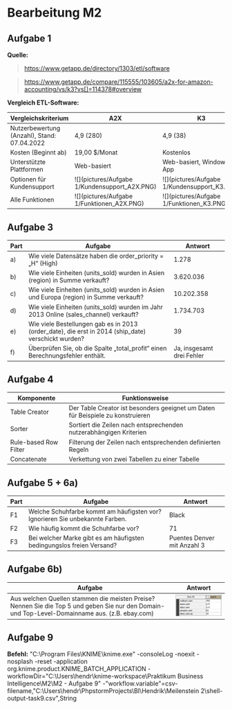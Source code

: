 # Bearbeitung M2

## Aufgabe 1

__Quelle:__

> https://www.getapp.de/directory/1303/etl/software

> https://www.getapp.de/compare/115555/103605/a2x-for-amazon-accounting/vs/k3?vs[]=114378#overview
 
__Vergleich ETL-Software:__

| Vergleichskriterium                         | A2X                                           | K3                                           | SyncSpider                                           | 
|---------------------------------------------|-----------------------------------------------|----------------------------------------------|------------------------------------------------------|
| Nutzerbewertung (Anzahl), Stand: 07.04.2022 | 4,9 (280)                                     | 4,9 (38)                                     | 4,8 (110)                                            |
| Kosten (Beginnt ab)                         | 19,00 $/Monat                                 | Kostenlos                                    | 29,00 $/Monat                                        |
| Unterstützte Plattformen                    | Web-basiert                                   | Web-basiert, Windows App                     | Web-basiert, Windows App                             |
| Optionen für Kundensupport                  | ![](pictures/Aufgabe 1/Kundensupport_A2X.PNG) | ![](pictures/Aufgabe 1/Kundensupport_K3.PNG) | ![](pictures/Aufgabe 1/Kundensupport_SyncSpider.PNG) |
| Alle Funktionen                             | ![](pictures/Aufgabe 1/Funktionen_A2X.PNG)    | ![](pictures/Aufgabe 1/Funktionen_K3.PNG)    | ![](pictures/Aufgabe 1/Funktionen_SyncSpider.PNG)    |


## Aufgabe 3

| Part | Aufgabe                                                                                             | Antwort                   |
| ---- |-----------------------------------------------------------------------------------------------------|---------------------------|
| a)   | Wie viele Datensätze haben die order_priority = „H“ (High)                                          | 1.278                     |
| b)   | Wie viele Einheiten (units_sold) wurden in Asien (region) in Summe verkauft?                        | 3.620.036                 |
| c)   | Wie viele Einheiten (units_sold) wurden in Asien und Europa (region) in Summe verkauft?             | 10.202.358                |
| d)   | Wie viele Einheiten (units_sold) wurden im Jahr 2013 Online (sales_channel) verkauft?               | 1.734.703                 |
| e)   | Wie viele Bestellungen gab es in 2013 (order_date), die erst in 2014 (ship_date) verschickt wurden? | 39                        |
| f)   | Überprüfen Sie, ob die Spalte „total_profit“ einen Berechnungsfehler enthält.                       | Ja, insgesamt drei Fehler |

## Aufgabe 4

| Komponente            | Funktionsweise                                                                  |
|-----------------------|---------------------------------------------------------------------------------|
| Table Creator         | Der Table Creator ist besonders geeignet um Daten für Beispiele zu konstruieren |
| Sorter                | Sortiert die Zeilen nach entsprechenden nutzerabhängigen Kriterien              |
| Rule-based Row Filter | Filterung der Zeilen nach entsprechenden definierten Regeln                     |
| Concatenate           | Verkettung von zwei Tabellen zu einer Tabelle                                   |


## Aufgabe 5 + 6a)

| Part | Aufgabe                                                                      | Antwort                     |
|------|------------------------------------------------------------------------------|-----------------------------|
| F1   | Welche Schuhfarbe kommt am häufigsten vor? Ignorieren Sie unbekannte Farben. | Black                       |
| F2   | Wie häufig kommt die Schuhfarbe vor?                                         | 71                          |
| F3   | Bei welcher Marke gibt es am häufigsten bedingungslos freien Versand?        | Puentes Denver mit Anzahl 3 |

## Aufgabe 6b)

| Aufgabe                                                                                                                                          | Antwort                |
|--------------------------------------------------------------------------------------------------------------------------------------------------|------------------------|
| Aus welchen Quellen stammen die meisten Preise? Nennen Sie die Top 5 und geben Sie nur den Domain- und Top-Level-Domainname aus. (z.B. ebay.com) | ![](./pictures/6b.PNG) |


## Aufgabe 9

__Befehl:__ "C:\Program Files\KNIME\knime.exe" -consoleLog -noexit -nosplash -reset -application org.knime.product.KNIME_BATCH_APPLICATION -workflowDir="C:\Users\hendr\knime-workspace\Praktikum Business Intelligence\M2\M2 - Aufgabe 9" -"workflow.variable"=csv-filename,"C:\Users\hendr\PhpstormProjects\BI\Hendrik\Meilenstein 2\shell-output-task9.csv",String